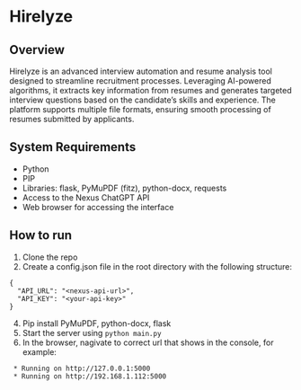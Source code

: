 # Hirelyze

## Overview
Hirelyze is an advanced interview automation and resume analysis tool designed to streamline recruitment processes. Leveraging AI-powered algorithms, it extracts key information from resumes and generates targeted interview questions based on the candidate’s skills and experience. The platform supports multiple file formats, ensuring smooth processing of resumes submitted by applicants.

## System Requirements
- Python
- PIP
- Libraries: flask, PyMuPDF (fitz), python-docx, requests
- Access to the Nexus ChatGPT API
- Web browser for accessing the interface

## How to run
1) Clone the repo
2) Create a config.json file in the root directory with the following structure:
```
{
  "API_URL": "<nexus-api-url>",
  "API_KEY": "<your-api-key>"
}
```
4) Pip install PyMuPDF, python-docx, flask
5) Start the server using `python main.py`
6) In the browser, nagivate to correct url that shows in the console, for example:
```
 * Running on http://127.0.0.1:5000
 * Running on http://192.168.1.112:5000
```
